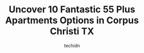 ---
layout: ampstory
image: https://i0.wp.com/www.depkes.org/wp-content/uploads/2023/06/55-plus-apartments-0-in-corpus-christi-tx-1685837357.jpeg?resize=640,853
author: techidn
featured: false
description: Discover the impressive array of 55 Plus Apartments options in Corpus Christi TX, where you can find 10 of the largest 55 Plus Apartments establishments in the area. From renowned classics t
title: Uncover 10 Fantastic 55 Plus Apartments Options in Corpus Christi TX
cover:
   title: Uncover 10 Fantastic 55 Plus Apartments Options in Corpus Christi TX
   subtitle: Rickpate
   background: https://www.depkes.org/wp-content/uploads/2023/06/55-plus-apartments-0-in-corpus-christi-tx-1685837357.jpeg

pages: 
 - layout: thirds
   top: <h1>#1 Cimarron Senior Estates</h1>
   bottom: "<p>In the midst of new flooring or carpeting because of flooding,  due to freeze... pipes broken. Seems like a long time,  couldve been finished already.  No bathroom for g</p>"
   background: https://www.depkes.org/wp-content/uploads/2023/06/55-plus-apartments-1-in-corpus-christi-tx-1685837357.jpeg
   backgroundblur: true
 - layout: thirds
   top: <h1>#2 Mirador Retirement Community</h1>
   bottom: "<p>My mother and stepdad have lived here for ten years.  They greatly enjoy the lifestyle. Exercise classes, singing groups, games before dinner, on-site beauty salon and of</p>"
   background: https://www.depkes.org/wp-content/uploads/2023/06/55-plus-apartments-2-in-corpus-christi-tx-1685837357.jpeg
   cta:
      link: https://www.depkes.org/blog/uncover-10-fantastic-55-plus-apartments-options-in-corpus-christi-tx/
      text: Uncover 10 Fantastic 55 Plus Apartments Options in Corpus Christi TX
 - layout: thirds
   top: <h1>#3 The Viera Senior Living</h1>
   bottom: "<p>3010 Airline Rd, Corpus Christi, TX 78414, United States</p>"
   background: https://www.depkes.org/wp-content/uploads/2023/06/55-plus-apartments-3-in-corpus-christi-tx-1685837358.jpeg
   cta:
      link: https://www.depkes.org/blog/uncover-10-fantastic-55-plus-apartments-options-in-corpus-christi-tx/
      text: Uncover 10 Fantastic 55 Plus Apartments Options in Corpus Christi TX
 - layout: thirds
   top: <h1>#4 Garden Estates of Corpus Christi</h1>
   bottom: "<p>2709 Cimarron Blvd, Corpus Christi, TX 78414, United States</p>"
   background: https://images.unsplash.com/photo-1489648022186-8f49310909a0?ixlib=rb-4.0.3&ixid=MnwxMjA3fDB8MHxwaG90by1wYWdlfHx8fGVufDB8fHx8&auto=format&fit=crop&w=640&h=853&q=80
   cta:
      link: https://www.depkes.org/blog/uncover-10-fantastic-55-plus-apartments-options-in-corpus-christi-tx/
      text: Uncover 10 Fantastic 55 Plus Apartments Options in Corpus Christi TX
 - layout: thirds
   top: <h1>#5 Greenbriar Place Apartments</h1>
   bottom: "<p>625 Gregory Dr, Corpus Christi, TX 78412, United States</p>"
   background: https://images.unsplash.com/photo-1553949345-eb786bb3f7ba?ixlib=rb-4.0.3&ixid=MnwxMjA3fDB8MHxwaG90by1wYWdlfHx8fGVufDB8fHx8&auto=format&fit=crop&w=640&h=853&q=80
   cta:
      link: https://www.depkes.org/blog/uncover-10-fantastic-55-plus-apartments-options-in-corpus-christi-tx/
      text: Uncover 10 Fantastic 55 Plus Apartments Options in Corpus Christi TX
 - layout: thirds
   top: <h1>#6 Holly Park Apartments</h1>
   bottom: "<p>3338 Holly Rd, Corpus Christi, TX 78415, United States</p>"
   background: https://images.unsplash.com/photo-1614648718611-0635f29016cb?ixlib=rb-4.0.3&ixid=MnwxMjA3fDB8MHxwaG90by1wYWdlfHx8fGVufDB8fHx8&auto=format&fit=crop&w=640&h=853&q=80
   cta:
      link: https://www.depkes.org/blog/uncover-10-fantastic-55-plus-apartments-options-in-corpus-christi-tx/
      text: Uncover 10 Fantastic 55 Plus Apartments Options in Corpus Christi TX
 - layout: thirds
   top: <h1>#7 The Waterford at Corpus Christi</h1>
   bottom: "<p>5813 Esplanade Dr, Corpus Christi, TX 78414, United States</p>"
   background: https://images.unsplash.com/photo-1462556791646-c201b8241a94?ixlib=rb-4.0.3&ixid=MnwxMjA3fDB8MHxwaG90by1wYWdlfHx8fGVufDB8fHx8&auto=format&fit=crop&w=640&h=853&q=80
   cta:
      link: https://www.depkes.org/blog/uncover-10-fantastic-55-plus-apartments-options-in-corpus-christi-tx/
      text: Uncover 10 Fantastic 55 Plus Apartments Options in Corpus Christi TX
 - layout: thirds
   middle: Continue reading...
   background: https://images.unsplash.com/photo-1522441815192-d9f04eb0615c?ixlib=rb-4.0.3&ixid=MnwxMjA3fDB8MHxwaG90by1wYWdlfHx8fGVufDB8fHx8&auto=format&fit=crop&w=640&h=853&q=80
   cta:
      link: https://www.depkes.org/blog/uncover-10-fantastic-55-plus-apartments-options-in-corpus-christi-tx/
      text: Uncover 10 Fantastic 55 Plus Apartments Options in Corpus Christi TX
      
---